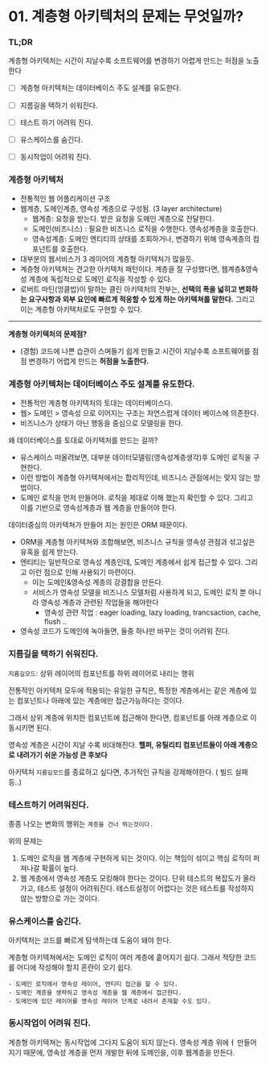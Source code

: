 # 01. 계층형 아키텍처의 문제는 무엇일까?

### TL;DR
계층형 아키텍처는 시간이 지날수록 소프트웨어를 변경하기 어렵게 만드는 허점을 노출한다
- [ ] 계층형 아키텍처는 데이터베이스 주도 설계를 유도한다.
- [ ] 지름길을 택하기 쉬워진다.
- [ ] 테스트 하기 어려워 진다.
- [ ] 유스케이스를 숨긴다.
- [ ] 동시작업이 어려워 진다.


### 계층형 아키텍처
- 전통적인 웹 어플리케이션 구조
- 웹계층, 도메인계층, 영속성 계층으로 구성됨. (3 layer architecture)
    - 웹계층: 요청을 받는다. 받은 요청을 도메인 계층으로 전달한다.
    - 도메인(비즈니스) : 필요한 비즈니스 로직을 수행한다. 영속성계층을 호출한다.
    - 영속성계층: 도메인 엔티티의 상태를 조회하거나, 변경하기 위해 영속계층의 컴포넌트를 호출한다.
- 대부분의 웹서비스가 3 레이어의 계층형 아키텍처가 많을듯.
- 계층형 아키텍쳐는 견고한 아키텍처 패턴이다. 계층을 잘 구성했다면, 웹계층&영속성 계층에 독립적으로 도메인 로직을 작성할 수 있다.
- 로버트 마틴(엉클밥)이 말하는 클린 아키텍처의 전부는, **선택의 폭을 넓히고 변화하는 요구사항과 외부 요인에 빠르게 적응할 수 있게 하는 아키텍쳐를 말한다.**
  그리고 이는 계층형 아키텍처로도 구현할 수 있다.
---  
**계층형 아키텍처의 문제점?**
- (경험) 코드에 나쁜 습관이 스며들기 쉽게 만들고 시간이 지날수록 소프트웨어를 점점 변경하기 어렵게 만드는 **허점을 노출한다.**

### 계층형 아키텍처는 데이터베이스 주도 설계를 유도한다.
- 전통적인 계층형 아키텍처의 토대는 데이터베이스다.
- 웹> 도메인 > 영속성 으로 이어지는 구조는 자연스럽게 데이터 베이스에 의존한다.
- 비즈니스가 상태가 아닌 행동을 중심으로 모델링을 한다.

왜 데이터베이스를 토대로 아키텍처를 만드는 걸까?
- 유스케이스 떠올려보면, 대부분 데이터모델링(영속성계층생각)후 도메인 로직을 구현한다.
- 이런 방법이 계층형 아키텍쳐에서는 합리적인데, 비즈니스 관점에서는 맞지 않는 방법이다.
- 도메인 로직을 먼저 만들어야. 로직을 제대로 이해 했는지 확인할 수 있다. 그리고 이를 기반으로 영속성계층과 웹 계층을 만들어야 한다.

데이터중심의 아키텍쳐가 만들어 지는 원인은 ORM 때문이다.
- ORM을 계층형 아키텍쳐와 조합해보면, 비즈니스 규칙을 영속성 관점과 섞고싶은 유혹을 쉽게 받는다.
- 엔티티는 일반적으로 영속성 계층인데, 도메인 계층에서 쉽게 접근할 수 있다. 그리고 이런 점으로 인해 사용되기 마련이다.
    - 이는 도메인&영속성 계층의 강결합을 만든다.
    - 서비스가 영속성 모델을 비즈니스 모델처럼 사용하게 되고, 도메인 로직 뿐 아니라 영속성 계층과 관련된 작업들을 해야한다
        - 영속성 관련 작업 : eager loading, lazy loading, trancsaction, cache, flush ..
- 영속성 코드가 도메인에 녹아들면, 둘중 하나만 바꾸는 것이 어려워 진다.

### 지름길을 택하기 쉬워진다.
`지름길모드`: 상위 레이어의 컴포넌트를 하위 레이어로 내리는 행위

전통적인 아키텍처 모두에 적용되는 유일한 규칙은, 특정한 계층에서는 같은 계층에 있는 컴포넌트나 아래에 있는 계층에만 접근가능하다는 것이다.

그래서 상위 계층에 위치한 컴포넌트에 접근해야 한다면, 컴포넌트를 아래 계층으로 이동시키면 된다.

영속성 계층은 시간이 지날 수록 비대해진다. **헬퍼, 유틸리티 컴포넌트들이 아래 계층으로 내려가기 쉬운 가능성 큰 후보다**

아키텍처 `지름길모드`를 종료하고 싶다면, 추가적인 규칙을 강제해야한다. ( 빌드 실패 등..)

### 테스트하기 어려워진다.
종종 나오는 변화의 행위는 `계층을 건너 뛰는것이다.`

위의 문제는
1. 도메인 로직을 웹 계층에 구현하게 되는 것이다. 이는 책임이 섞이고 핵심 로직이 퍼져나갈 확률이 높다.
2. 웹 계층에서 영속성 계층도 모킹해야 한다는 것이다. 단위 테스트의 복잡도가 올라가고, 테스트 설정이 어려워진다. 테스트설정이 어렵다는 것은 테스트를 작성하지 않는 방향으로 가는 것이다.

### 유스케이스를 숨긴다.
아키텍처는 코드를 빠르게 탐색하는데 도움이 돼야 한다.

계층형 아키텍쳐에서는 도메인 로직이 여러 계층에 흩어지기 쉽다. 그래서 적당한 코드를 어디에 작성해야 할지 혼란이 오기 쉽다.

    - 도메인 로직에서 영속성 레이어, 엔티티 접근을 할 수 있다.
    - 도메인 계층을 생략하고 영속성 계층을 웹 계층에서 접근한다.
    - 도메인에 있던 레이어를 영속성 레이어 단계로 내려서 존재할 수도 있다.


### 동시작업이 어려워 진다.
계층형 아키텍쳐는 동시작업에 그다지 도움이 되지 않는다. 영속성 계층 위에ㅓ 만들어 지기 때문에, 영속성 계층을 먼저 개발한 뒤에 도메인을, 이후 웹계층을 만든다.

